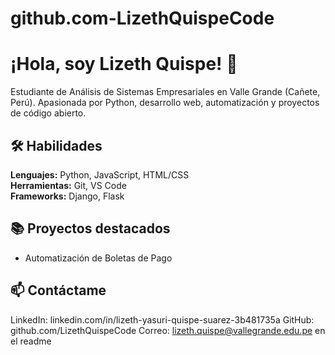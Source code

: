 # github.com-LizethQuispeCode
# ¡Hola, soy Lizeth Quispe! 👋
Estudiante de Análisis de Sistemas Empresariales en Valle Grande (Cañete, Perú). Apasionada por Python, desarrollo web, automatización y proyectos de código abierto.

## 🛠 Habilidades
**Lenguajes:** Python, JavaScript, HTML/CSS  
**Herramientas:** Git, VS Code  
**Frameworks:** Django, Flask  

## 📚 Proyectos destacados
- Automatización de Boletas de Pago  

## 📫 Contáctame
LinkedIn: linkedin.com/in/lizeth-yasuri-quispe-suarez-3b481735a
GitHub: github.com/LizethQuispeCode
Correo: lizeth.quispe@vallegrande.edu.pe en el readme

